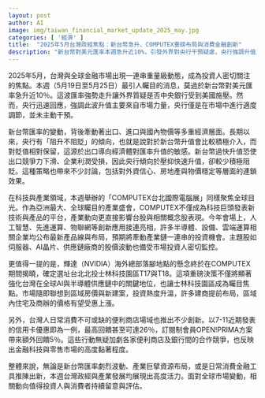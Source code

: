 ```yaml
---
layout: post
author: AI
image: img/taiwan_financial_market_update_2025_may.jpg
categories: [ '經濟' ]
title:  "2025年5月台灣政經焦點：新台幣急升、COMPUTEX重磅布局與消費金融創新"
description: "新台幣對美元匯率本週急升近10%，引發外界對央行干預疑慮，央行強調升值主因在市場力量。COMPUTEX台北國際電腦展多項創新應用亮相，輝達（NVIDIA）海外總部落戶北投士林科技園區引爆區域房市話題。7-11祭出高達26%回饋信用卡優惠帶動金融科技與零售競爭。本週台灣政經、產業與消費金融動態展現高度活力，成為市場與投資人矚目焦點。"
---
```

2025年5月，台灣與全球金融市場出現一連串重量級動態，成為投資人密切關注的焦點。本週（5月19日至5月25日）最引人矚目的消息，莫過於新台幣對美元匯率急升近10％。這波匯率強勢走升讓外界質疑是否中央銀行受到美國施壓。然而，央行迅速回應，強調此波升值主要來自市場力量，央行僅是在市場中進行適度調節，並未主動干預。

新台幣匯率的變動，背後牽動著出口、進口與國內物價等多重經濟層面。長期以來，央行有「阻升不阻貶」的傾向，也就是說對於新台幣升值會比較積極介入，而對貶值相對保留，這源於出口導向經濟體對匯率升值的敏感。新台幣過快升值恐使出口競爭力下滑、企業利潤受損，因此央行傾向於壓抑快速升值，卻較少積極阻貶。這種策略也帶來不少討論，包括對外資信心、房地產與物價穩定等層面的連鎖效果。

在科技與產業領域，本週舉辦的「COMPUTEX台北國際電腦展」同樣聚焦全球目光。作為亞洲最大、全球矚目的產業盛會，COMPUTEX不僅成為科技巨頭發表新技術與產品的平台，產業動向更直接影響台股與相關概念股表現。今年會場上，人工智慧、先進運算、物聯網等創新應用接連亮相，許多半導體、設備、雲端運算相關企業均公布最新產品線與布局，預期將牽動產業鏈一連串的投資機會。主題股如伺服器、AI晶片、供應鏈廠商的股價波動也備受市場投資人密切監控。

更值得一提的是，輝達（NVIDIA）海外總部落腳地點的懸念終於在COMPUTEX期間揭曉，確定選址台北北投士林科技園區T17與T18。這項重磅決策不僅將顯著強化台灣在全球AI與半導體供應鏈中的關鍵地位，也讓士林科技園區成為矚目焦點。市場隨即聯想到區域房價與新建案，投資熱度升溫，許多建商提前布局，區域內住宅及商辦的價格有望受惠上漲。

另外，台灣人日常消費不可或缺的便利商店場域也推出不少創新。以7-11近期發表的信用卡優惠即為一例，最高回饋甚至可達26％，訂閱制會員OPEN!PRIMA方案帶來額外回饋5％。這些行動無疑加劇各家便利商店及銀行間的合作競爭，也反映出金融科技與零售市場的高度黏著程度。

整體來說，無論是新台幣匯率劇烈波動、產業巨擘資源布局，或是日常消費金融工具推陳出新，本週台灣政經與產業發展均展現出高度活力。面對全球市場變動，相關動向值得投資人與消費者持續留意與評估。